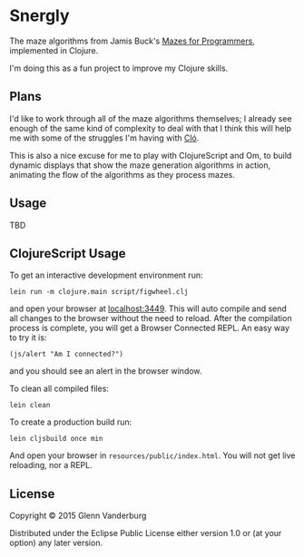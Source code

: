 # Snergly

The maze algorithms from Jamis Buck's [Mazes for Programmers][mazes],
implemented in Clojure.

I'm doing this as a fun project to improve my Clojure skills.

[mazes]: https://pragprog.com/book/jbmaze/mazes-for-programmers

## Plans

I'd like to work through all of the maze algorithms themselves;
I already see enough of the same kind of complexity to deal with that
I think this will help me with some of the struggles I'm having with
[Cló][clo].

This is also a nice excuse for me to play with ClojureScript and Om,
to build dynamic displays that show the maze generation algorithms in
action, animating the flow of the algorithms as they process mazes.

[clo]: https://www.youtube.com/watch?v=824yVKUPFjU

## Usage

TBD

## ClojureScript Usage

To get an interactive development environment run:

    lein run -m clojure.main script/figwheel.clj

and open your browser at [localhost:3449](http://localhost:3449/).
This will auto compile and send all changes to the browser without the
need to reload. After the compilation process is complete, you will
get a Browser Connected REPL. An easy way to try it is:

    (js/alert "Am I connected?")

and you should see an alert in the browser window.

To clean all compiled files:

    lein clean

To create a production build run:

    lein cljsbuild once min

And open your browser in `resources/public/index.html`. You will not
get live reloading, nor a REPL. 

## License

Copyright © 2015 Glenn Vanderburg

Distributed under the Eclipse Public License either version 1.0 or (at
your option) any later version.
